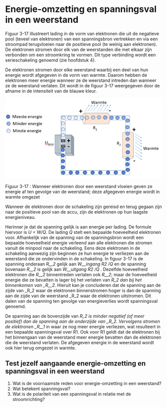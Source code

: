 # Energie-omzetting en spanningsval in een weerstand

Figuur 3-17 illustreert lading in de vorm van elektronen die uit de negatieve pool \(teveel van elektronen\) van een spanningsbron vertrekken en via een stroompad terugvloeien naar de positieve pool \(te weinig aan elektronen\). De elektronen stromen door elk van de weerstanden die met elkaar zijn verbonden om een stroomkring te vormen. Dit type verbinding wordt een serieschakeling genoemd \(zie hoofdstuk 4\).

De elektronen stromen door elke weerstand waarbij een deel van hun energie wordt afgegeven in de vorm van warmte. Daarom hebben de elektronen meer energie wanneer ze de weerstand intreden dan wanneer ze de weerstand verlaten. Dit wordt in de figuur 3-17 weergegeven door de afname in de intensiteit van de blauwe kleur.

![](../.gitbook/assets/afbeelding_311.png)

Figuur 3-17 : Wanneer elektronen door een weerstand vloeien geven ze energie af ten gevolge van de weerstand; deze afgegeven energie wordt in warmte omgezet

Wanneer de elektronen door de schakeling zijn gereisd en terug gegaan zijn naar de positieve pool van de accu, zijn de elektronen op hun laagste energieniveau.

Herinner je dat de spanning gelijk is aan energie per lading. De formule hiervoor is _U = W/Q_. De lading _Q_ stelt een bepaalde hoeveelheid elektronen voor. Afhankelijk van de spanning van de spanningsbron wordt een bepaalde hoeveelheid energie verleend aan alle elektronen die stromen vanuit de minpool naar de schakeling. Eens deze elektronen in de schakeling aanwezig zijn beginnen ze hun energie te verliezen aan de weerstand die ze ondervinden in de schakeling. In figuur 3-17 is de spanning onderaan _R\_\_2_ gelijk aan _W\_\_ingang R2_ _/Q_ en de spanning bovenaan _R\_\_2_ is gelijk aan _W\_\_uitgang R2_ _/Q_ . Dezelfde hoeveelheid elektronen die _R\_\_2_ binnentreden verlaten ook _R\_\_2_; maar de hoeveelheid energie die ze bevatten is lager bij het verlaten van _R\_2 dan bij het binnenkomen van \_R\_\_2_. Hieruit kan je concluderen dat de spanning aan de zijde van \_R\_2 waar de elektronen binnenstromen hoger is dan de spanning aan de zijde van de weerstand \_R\_2 waar de elektronen uitstromen. Dit dalen van de spanning ten gevolge van energieverlies wordt spanningsval genoemd.

De spanning aan de bovenzijde van _R\_2 is minder negatief \(of meer positief\) dan de spanning aan de onderzijde van \_R\_2. Vervolgens stromen de elektronen \_R\_\_1_ in waar ze nog meer energie verliezen, wat resulteert in een bepaalde spanningsval over R1. Ook voor R1 geldt dat de elektronen bij het binnengaan van de weerstand meer energie bevatten dan de elektronen die de weerstand verlaten. De afgegeven energie in de weerstand wordt ook hier terug omgezet in warmte.

## Test jezelf aangaande energie-omzetting en spanningsval in een weerstand <a id="test-jezelf-aangaande-energie-omzetting-en-spanningsval-in-een-weerstand"></a>

1. Wat is de voornaamste reden voor energie-omzetting in een weerstand?
2. Wat betekent spanningsval?
3. Wat is de polariteit van een spanningsval in relatie met de stroomrichting?


